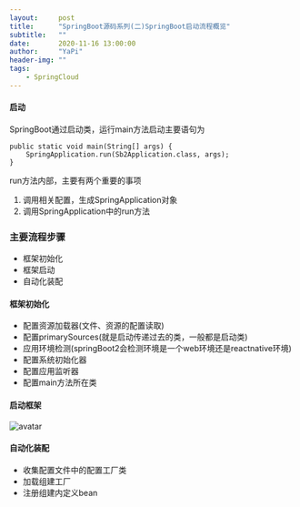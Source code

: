```yaml
---
layout:     post
title:      "SpringBoot源码系列(二)SpringBoot启动流程概览"
subtitle:   ""
date:       2020-11-16 13:00:00
author:     "YaPi"
header-img: ""
tags:
    - SpringCloud
---
```


#### 启动

SpringBoot通过启动类，运行main方法启动主要语句为

```
public static void main(String[] args) {
    SpringApplication.run(Sb2Application.class, args);
}
```
run方法内部，主要有两个重要的事项

1. 调用相关配置，生成SpringApplication对象
2. 调用SpringApplication中的run方法

### 主要流程步骤

- 框架初始化
- 框架启动
- 自动化装配

#### 框架初始化

- 配置资源加载器(文件、资源的配置读取)
- 配置primarySources(就是启动传递过去的类，一般都是启动类)
- 应用环境检测(springBoot2会检测环境是一个web环境还是reactnative环境)
- 配置系统初始化器
- 配置应用监听器
- 配置main方法所在类

#### 启动框架
![avatar](https://blog-1257627424.cos.ap-chengdu.myqcloud.com/springBoot%E6%BA%90%E7%A0%81/springboot%E5%90%AF%E5%8A%A8%E6%B5%81%E7%A8%8B.jpg)

#### 自动化装配

- 收集配置文件中的配置工厂类
- 加载组建工厂
- 注册组建内定义bean